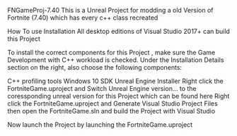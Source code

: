 FNGameProj-7.40
This is a Unreal Project for modding a old Version of Fortnite (7.40) which has every c++ class recreated

How To use
Installation
All desktop editions of Visual Studio 2017+ can build this Project

To install the correct components for this Project , make sure the Game Development with C++ workload is checked. Under the Installation Details section on the right, also choose the following components:

C++ profiling tools
Windows 10 SDK
Unreal Engine Installer Right click the FortniteGame.uproject and Switch Unreal Engine version... to the coressponding unreal version for this Project which can be found here
Right click the FortniteGame.uproject and Generate Visual Studio Project Files then open the FortniteGame.sln and build the Project with Visual Studio

Now launch the Project by launching the FortniteGame.uproject
